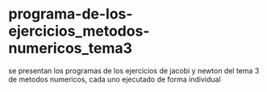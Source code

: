 # programa-de-los-ejercicios_metodos-numericos_tema3

se presentan los programas de los ejercicios de jacobi y newton del tema 3 de metodos numericos, cada uno ejecutado de forma individual 


